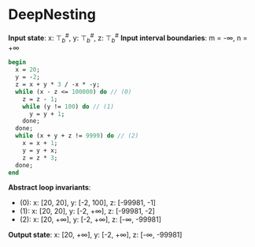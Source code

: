 # DeepNesting

**Input state**: x: $⊤_{b}^{\text{\#}}$, y: $⊤_{b}^{\text{\#}}$, z: $⊤_{b}^{\text{\#}}$
**Input interval boundaries**: m = -∞, n = +∞
```pascal
begin
  x = 20;
  y = -2;
  z = x + y * 3 / -x * -y;
  while (x - z <= 100000) do // (0)
    z = z - 1;
    while (y != 100) do // (1)
      y = y + 1;
    done;
  done;
  while (x + y + z != 9999) do // (2)
    x = x + 1;
    y = y + x;
    z = z * 3;
  done;
end
```
**Abstract loop invariants**:
- (0): x: [20, 20], y: [-2, 100], z: [-99981, -1]
- (1): x: [20, 20], y: [-2, +∞], z: [-99981, -2]
- (2): x: [20, +∞], y: [-2, +∞], z: [-∞, -99981]

**Output state**: x: [20, +∞], y: [-2, +∞], z: [-∞, -99981]
